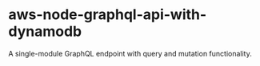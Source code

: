 # aws-node-graphql-api-with-dynamodb
A single-module GraphQL endpoint with query and mutation functionality.
